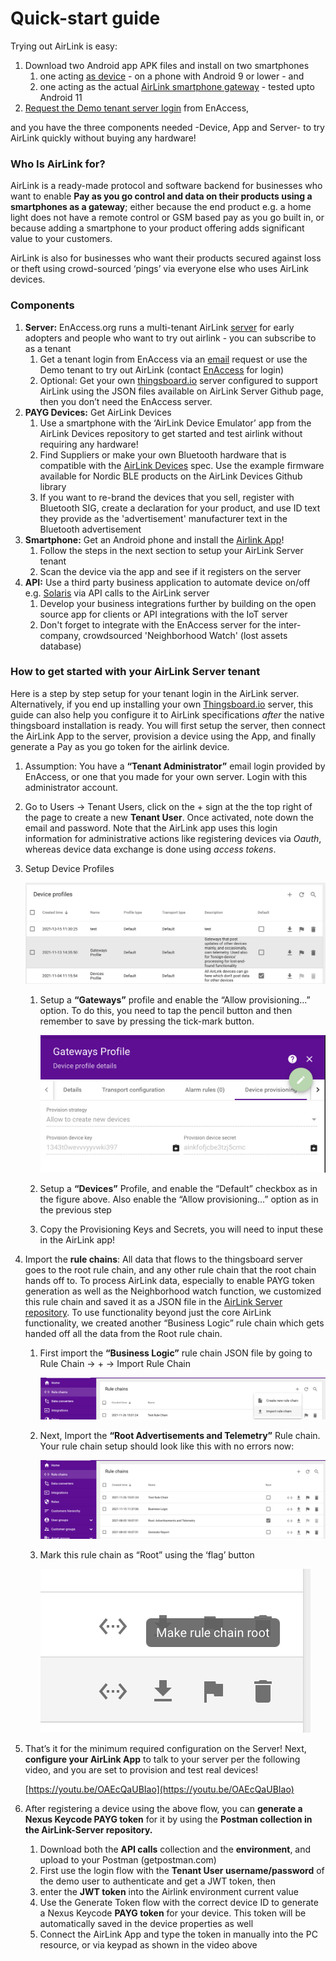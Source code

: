 # Quick-start guide

Trying out AirLink is easy: 

1. Download two Android app APK files and install on two smartphones
    1. one acting [as device](https://github.com/EnAccess/Airlink-Devices/releases/) - on a phone with Android 9 or lower - and 
    2. one acting as the actual [AirLink smartphone gateway](https://github.com/EnAccess/Airlink-App/releases/) - tested upto Android 11 
2. [Request the Demo tenant server login](https://enaccess.org/airlink/) from EnAccess, 

and you have the three components needed -Device, App and Server- to try AirLink quickly without buying any hardware!

### Who Is AirLink for?

AirLink is a ready-made protocol and software backend for businesses who want to enable **Pay as you go control and data on their products using a smartphones as a gateway**; either because the end product e.g. a home light does not have a remote control or GSM based pay as you go built in, or because adding a smartphone to your product offering adds significant value to your customers.

AirLink is also for businesses who want their products secured against loss or theft using crowd-sourced ‘pings’ via everyone else who uses AirLink devices.

### Components

1. **Server:** EnAccess.org runs a multi-tenant AirLink [server](AirLink%20Server%20641fbcdbfd2840be835111db708aba26.md) for early adopters and people who want to try out airlink - you can subscribe to as a tenant
    1. Get a tenant login from EnAccess via an [email](mailto:help@enaccess.org) request or use the Demo tenant to try out AirLink (contact [EnAccess](mailto:help@enaccess.org) for login)
    2. Optional: Get your own [thingsboard.io](http://thingsboard.io) server configured to support AirLink using the JSON files available on AirLink Server Github page, then you don’t need the EnAccess server.
2. **PAYG Devices:** Get AirLink Devices
    1. Use a smartphone with the ‘AirLink Device Emulator’ app from the AirLink Devices repository to get started and test airlink without requiring any hardware!
    2. Find Suppliers or make your own Bluetooth hardware that is compatible with the [AirLink Devices](AirLink%20Devices%204dfc27f9e47e452594ec42eafbb56154.md) spec. Use the example firmware available for Nordic BLE products on the AirLink Devices Github library
    3. If you want to re-brand the devices that you sell, register with Bluetooth SIG, create a declaration for your product, and use ID text they provide as the 'advertisement' manufacturer text in the Bluetooth advertisement
3. **Smartphone:** Get an Android phone and install the [Airlink App](AirLink%20App%20ab448f056ad94eb097874d756342f361.md)!
    1. Follow the steps in the next section to setup your AirLink Server tenant
    2. Scan the device via the app and see if it registers on the server
4. **API:** Use a third party business application to automate device on/off e.g. [Solaris](https://www.solarisoffgrid.com) via API calls to the AirLink server
    1. Develop your business integrations further by building on the open source app for clients or API integrations with the IoT server
    2. Don't forget to integrate with the EnAccess server for the inter-company, crowdsourced 'Neighborhood Watch' (lost assets database)

### How to get started with your AirLink Server tenant

Here is a step by step setup for your tenant login in the AirLink server. Alternatively, if you end up installing your own [Thingsboard.io](http://Thingsboard.io) server, this guide can also help you configure it to AirLink specifications *after* the native thingsboard installation is ready. You will first setup the server, then connect the AirLink App to the server, provision a device using the App, and finally generate a Pay as you go token for the airlink device.

1. Assumption: You have a **“Tenant Administrator”** email login provided by EnAccess, or one that you made for your own server. Login with this administrator account.
2. Go to Users → Tenant Users, click on the + sign at the the top right of the page to create a new **Tenant User**. Once activated, note down the email and password. Note that the AirLink app uses this login information for administrative actions like registering devices via *Oauth*, whereas device data exchange is done using *access tokens*.
3. Setup Device Profiles
    
    ![Screen Shot 2022-01-26 at 9.20.24 PM.png](AirLink%20Server%20641fbcdbfd2840be835111db708aba26/Screen_Shot_2022-01-26_at_9.20.24_PM.png)
    
    1. Setup a **“Gateways”** profile and enable the “Allow provisioning...” option. To do this, you need to tap the pencil button and then remember to save by pressing the tick-mark button.
        
        ![Screen Shot 2022-01-26 at 9.20.13 PM.png](AirLink%20Server%20641fbcdbfd2840be835111db708aba26/Screen_Shot_2022-01-26_at_9.20.13_PM.png)
        
    2. Setup a **“Devices”** Profile, and enable the “Default” checkbox as in the figure above. Also enable the “Allow provisioning...” option as in the previous step
    3. Copy the Provisioning Keys and Secrets, you will need to input these in the AirLink app!
4. Import the **rule chains**: All data that flows to the thingsboard server goes to the root rule chain, and any other rule chain that the root chain hands off to. To process AirLink data, especially to enable PAYG token generation as well as the Neighborhood watch function, we customized this rule chain and saved it as a JSON file in the [AirLink Server repository](https://github.com/EnAccess/AirLink-Server). To use functionality beyond just the core AirLink functionality, we created another “Business Logic” rule chain which gets handed off all the data from the Root rule chain.
    1. First import the **“Business Logic”** rule chain JSON file by going to Rule Chain → + → Import Rule Chain
        
        ![Screen Shot 2022-01-26 at 9.15.41 PM.png](AirLink%20Server%20641fbcdbfd2840be835111db708aba26/Screen_Shot_2022-01-26_at_9.15.41_PM.png)
        
    2. Next, Import the **“Root Advertisements and Telemetry”** Rule chain. Your rule chain setup should look like this with no errors now:
        
        ![Screen Shot 2022-01-26 at 9.27.48 PM.png](AirLink%20Server%20641fbcdbfd2840be835111db708aba26/Screen_Shot_2022-01-26_at_9.27.48_PM.png)
        
    3. Mark this rule chain as “Root” using the ‘flag’ button
        
        ![Screen Shot 2022-01-26 at 9.16.36 PM.png](AirLink%20Server%20641fbcdbfd2840be835111db708aba26/Screen_Shot_2022-01-26_at_9.16.36_PM.png)
        
5. That’s it for the minimum required configuration on the Server! Next, **configure your AirLink App** to talk to your server per the following video, and you are set to provision and test real devices!
    
    [https://youtu.be/OAEcQaUBIao](https://youtu.be/OAEcQaUBIao)
    
6. After registering a device using the above flow, you can **generate a Nexus Keycode PAYG token** for it by using the **Postman collection in the AirLink-Server repository.** 
    1. Download both the **API calls** collection and the **environment**, and upload to your Postman (getpostman.com) 
    2. First use the login flow with the **Tenant User username/password** of the demo user to authenticate and get a JWT token, then 
    3. enter the **JWT token** into the Airlink environment current value
    4. Use the Generate Token flow with the correct device ID to generate a Nexus Keycode **PAYG token** for your device. This token will be automatically saved in the device properties as well
    5. Connect the AirLink App and type the token in manually into the PC resource, or via keypad as shown in the video above